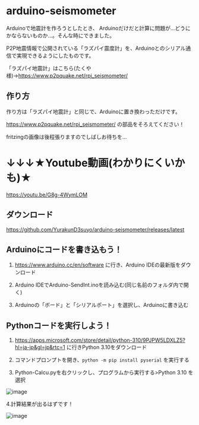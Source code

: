 # arduino-seismometer
Arduinoで地震計を作ろうとしたとき、
Arduinoだけだと計算に問題が...どうにかならないものか...。そんな時にできました。

P2P地震情報で公開されている「ラズパイ震度計」を、Arduinoとのシリアル通信で実現できるようにしたものです。

「ラズパイ地震計」はこちら(たくや様)→https://www.p2pquake.net/rpi_seismometer/

## 作り方
作り方は「ラズパイ地震計」と同じで、Arduinoに置き換わっただけです。

https://www.p2pquake.net/rpi_seismometer/ の部品をそろえてください！

fritzingの画像は後程張りますのでしばしお待ちを...

# ↓↓↓★Youtube動画(わかりにくいかも)★
https://youtu.be/G8g-4WymLOM

## ダウンロード
https://github.com/YurakunD3suyo/arduino-seismometer/releases/latest

## Arduinoにコードを書き込もう！
1. https://www.arduino.cc/en/software 
   に行き、Arduino IDEの最新版をダウンロード

2. Arduino IDEでArduino-SendInt.inoを読み込む(同じ名前のフォルダ内で開く)

3. Arduinoの「ボード」と「シリアルポート」を選択し、Arduinoに書き込む

## Pythonコードを実行しよう！
1. https://apps.microsoft.com/store/detail/python-310/9PJPW5LDXLZ5?hl=ja-jp&gl=jp&rtc=1
   に行きPython 3.10をダウンロード

2. コマンドプロンプトを開き、`python -m pip install pyserial` を実行する

3. Python-Calcu.pyを右クリックし、プログラムから実行する>Python 3.10 を選択

![image](https://user-images.githubusercontent.com/128114749/225811494-beef7860-9448-4250-b1e7-103018d74e75.png)

4.計算結果が出るはずです！

![image](https://user-images.githubusercontent.com/128114749/225812862-ec31e629-ee03-4b53-beee-9a8432de31e1.png)


